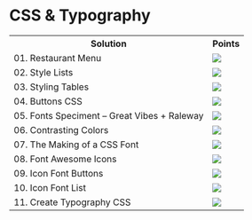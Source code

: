 <h1>CSS & Typography</h1>
<table>
  <tr>
    <th>Solution</th>
    <th>Points</th>
  </tr>
  <tr>
    <td>01. Restaurant Menu</td>
    <td><img src="https://geps.dev/progress/100"></td>
  </tr>
  <tr>
    <td>02. Style Lists</td>
    <td><img src="https://geps.dev/progress/90"></td>
  </tr>
  <tr>
    <td>03. Styling Tables</td>
    <td><img src="https://geps.dev/progress/100"></td>
  </tr>
  <tr>
    <td>04. Buttons CSS</td>
    <td><img src="https://geps.dev/progress/100"></td>
  </tr>
  <tr>
    <td>05. Fonts Speciment – Great Vibes + Raleway</td>
    <td><img src="https://geps.dev/progress/100"></td>
  </tr>
  <tr>
    <td>06. Contrasting Colors</td>
    <td><img src="https://geps.dev/progress/100"></td>
  </tr>
  <tr>
    <td>07. The Making of a CSS Font</td>
    <td><img src="https://geps.dev/progress/100"></td>
  </tr>
  <tr>
    <td>08. Font Awesome Icons</td>
    <td><img src="https://geps.dev/progress/92"></td>
  </tr>
  <tr>
    <td>09. Icon Font Buttons</td>
    <td><img src="https://geps.dev/progress/88"></td>
  </tr>
  <tr>
    <td>10. Icon Font List</td>
    <td><img src="https://geps.dev/progress/100"></td>
  </tr>
  <tr>
    <td>11. Create Typography CSS</td>
    <td><img src="https://geps.dev/progress/100"></td>
  </tr>
</table>

